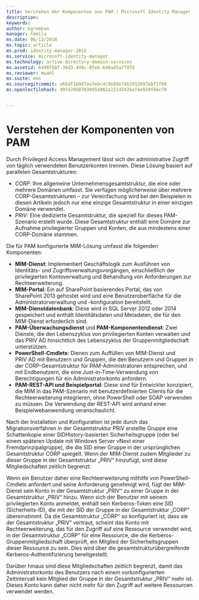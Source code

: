 ```yaml
---
title: Verstehen der Komponenten von PAM | Microsoft Identity Manager
description: 
keywords: 
author: kgremban
manager: femila
ms.date: 06/13/2016
ms.topic: article
ms.prod: identity-manager-2015
ms.service: microsoft-identity-manager
ms.technology: active-directory-domain-services
ms.assetid: 6498f68f-36d3-448c-8fe6-649ad5a7f97d
ms.reviewer: mwahl
ms.suite: ems
ms.sourcegitcommit: a6bdf1b947ee3ebc4c9e89e74b2912697ebf1f60
ms.openlocfilehash: 49f47050703095d402a1514342baf4e928f66c70


---
```


# Verstehen der Komponenten von PAM

Durch Privileged Access Management lässt sich der administrative Zugriff von täglich verwendeten Benutzerkonten trennen. Diese Lösung basiert auf parallelen Gesamtstrukturen:

- *CORP*: Ihre allgemeine Unternehmensgesamtstruktur, die eine oder mehrere Domänen umfasst. Sie verfügen möglicherweise über mehrere CORP-Gesamtstrukturen – zur Vereinfachung wird bei den Beispielen in diesen Artikeln jedoch nur eine einzige Gesamtstruktur in einer einzigen Domäne verwendet.  
- *PRIV*: Eine dedizierte Gesamtstruktur, die speziell für dieses PAM-Szenario erstellt wurde. Diese Gesamtstruktur enthält eine Domäne zur Aufnahme privilegierter Gruppen und Konten, die aus mindestens einer CORP-Domäne stammen.

Die für PAM konfigurierte MIM-Lösung umfasst die folgenden Komponenten:  

- **MIM-Dienst**: Implementiert Geschäftslogik zum Ausführen von Identitäts- und Zugriffsverwaltungsvorgängen, einschließlich der privilegierten Kontoverwaltung und Behandlung von Anforderungen zur Rechteerweiterung.   
- **MIM-Portal**: Ein auf SharePoint basierendes Portal, das von SharePoint 2013 gehostet wird und eine Benutzeroberfläche für die Administratorverwaltung und -konfiguration bereitstellt.
- **MIM-Dienstdatenbank**: Diese wird in SQL Server 2012 oder 2014 gespeichert und enthält Identitätsdaten und Metadaten, die für den MIM-Dienst erforderlich sind.
- **PAM-Überwachungsdienst** und **PAM-Komponentendienst**: Zwei Dienste, die den Lebenszyklus von privilegierten Konten verwalten und das PRIV AD hinsichtlich des Lebenszyklus der Gruppenmitgliedschaft unterstützen.
- **PowerShell-Cmdlets**: Dienen zum Auffüllen von MIM-Dienst und PRIV AD mit Benutzern und Gruppen, die den Benutzern und Gruppen in der CORP-Gesamtstruktur für PAM-Administratoren entsprechen, und mit Endbenutzern, die eine Just-in-Time-Verwendung von Berechtigungen für ein Administratorkonto anfordern.
- **PAM-REST-API und Beispielportal**: Diese sind für Entwickler konzipiert, die MIM in das PAM-Szenario mit benutzerdefinierten Clients für die Rechteerweiterung integrieren, ohne PowerShell oder SOAP verwenden zu müssen. Die Verwendung der REST-API wird anhand einer Beispielwebanwendung veranschaulicht.

Nach der Installation und Konfiguration ist jede durch das Migrationsverfahren in der Gesamtstruktur PRIV erstellte Gruppe eine Schattenkopie einer SIDHistory-basierten Sicherheitsgruppe (oder bei einem späteren Update mit Windows Server vNext einer Fremdprinzipalgruppe), die die SID einer Gruppe in der ursprünglichen Gesamtstruktur CORP spiegelt. Wenn der MIM-Dienst zudem Mitglieder zu dieser Gruppe in der Gesamtstruktur „PRIV“ hinzufügt, sind diese Mitgliedschaften zeitlich begrenzt.

Wenn ein Benutzer daher eine Rechteerweiterung mithilfe von PowerShell-Cmdlets anfordert und seine Anforderung genehmigt wird, fügt der MIM-Dienst sein Konto in der Gesamtstruktur „PRIV“ zu einer Gruppe in der Gesamtstruktur „PRIV“ hinzu. Wenn sich der Benutzer mit seinem privilegierten Konto anmeldet, enthält sein Kerberos-Token eine SID (Sicherheits-ID), die mit der SID der Gruppe in der Gesamtstruktur „CORP“ übereinstimmt. Da die Gesamtstruktur „CORP“ so konfiguriert ist, dass sie der Gesamtstruktur „PRIV“ vertraut, scheint das Konto mit Rechteerweiterung, das für den Zugriff auf eine Ressource verwendet wird, in der Gesamtstruktur „CORP“ für eine Ressource, die die Kerberos-Gruppenmitgliedschaft überprüft, ein Mitglied der Sicherheitsgruppen dieser Ressource zu sein. Dies wird über die gesamtstrukturübergreifende Kerberos-Authentifizierung bereitgestellt.

Darüber hinaus sind diese Mitgliedschaften zeitlich begrenzt, damit das Administratorkonto des Benutzers nach einem vorkonfigurierten Zeitintervall kein Mitglied der Gruppe in der Gesamtstruktur „PRIV“ mehr ist. Dieses Konto kann daher nicht mehr für den Zugriff auf weitere Ressourcen verwendet werden.



<!--HONumber=Jul16_HO2-->


